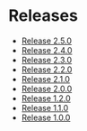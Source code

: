 Releases
========


- [Release 2.5.0](release250)
- [Release 2.4.0](release240)
- [Release 2.3.0](release230)
- [Release 2.2.0](release220)
- [Release 2.1.0](release210)
- [Release 2.0.0](release200)
- [Release 1.2.0](release120)
- [Release 1.1.0](release110)
- [Release 1.0.0](release100)